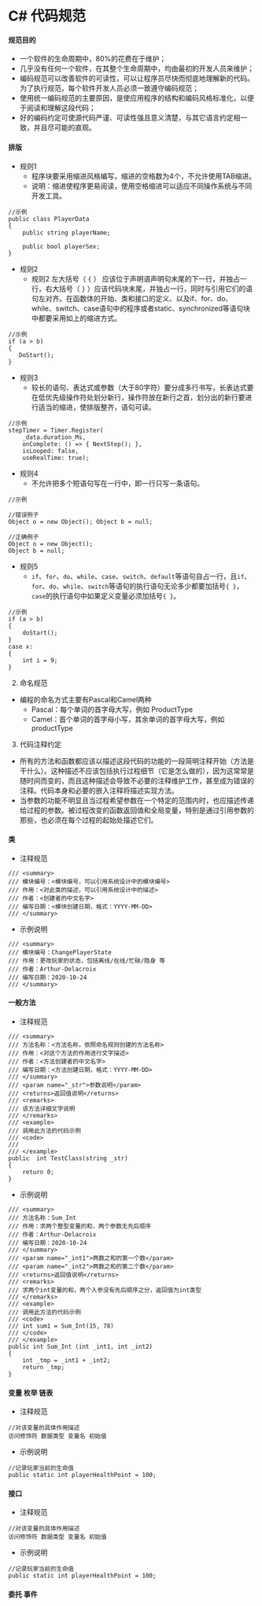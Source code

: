 # C# 代码规范

#### 规范目的
- 一个软件的生命周期中，80%的花费在于维护；
- 几乎没有任何一个软件，在其整个生命周期中，均由最初的开发人员来维护；
- 编码规范可以改善软件的可读性，可以让程序员尽快而彻底地理解新的代码。为了执行规范，每个软件开发人员必须一致遵守编码规范；
- 使用统一编码规范的主要原因，是使应用程序的结构和编码风格标准化，以便于阅读和理解这段代码；
- 好的编码约定可使源代码严谨、可读性强且意义清楚，与其它语言约定相一致，并且尽可能的直观。

#### 排版
 - 规则1 
     - 程序块要采用缩进风格编写，缩进的空格数为4个，不允许使用TAB缩进。
    - 说明：缩进使程序更易阅读，使用空格缩进可以适应不同操作系统与不同开发工具。
```
//示例
public class PlayerData
{
    public string playerName;

    public bool playerSex;
}
```
 
 - 规则2
     - 规则2	左大括号（ `{` ） 应该位于声明语声明句末尾的下一行，并独占一行，右大括号（ `}` ）应该代码块末尾，并独占一行，同时与引用它们的语句左对齐。在函数体的开始、类和接口的定义、以及if、for、do、while、switch、case语句中的程序或者static、synchronized等语句块中都要采用如上的缩进方式。
```
//示例
if (a > b)
{
   DoStart();
}
```

 - 规则3
     - 较长的语句、表达式或参数（大于80字符）要分成多行书写，长表达式要在低优先级操作符处划分新行，操作符放在新行之首，划分出的新行要进行适当的缩进，使排版整齐，语句可读。
```
//示例
stepTimer = Timer.Register(
    _data.duration_Ms,
    onComplete: () => { NextStep(); },
    isLooped: false,
    useRealTime: true);
```

 - 规则4
     - 不允许把多个短语句写在一行中，即一行只写一条语句。
```
//示例

//错误例子
Object o = new Object(); Object b = null;

//正确例子
Object o = new Object();
Object b = null;
```

 - 规则5
    - `if`、`for`、`do`、`while`、`case`、`switch`、`default`等语句自占一行，且`if`、`for`、`do`、`while`、`switch`等语句的执行语句无论多少都要加括号`{ }`，`case`的执行语句中如果定义变量必须加括号`{ }`。
```
//示例
if (a > b)
{
	doStart();
}
case x:
{
	int i = 9;
}
```





2. 命名规范
- 编程的命名方式主要有Pascal和Camel两种
    - Pascal：每个单词的首字母大写，例如 ProductType
    - Camel：首个单词的首字母小写，其余单词的首字母大写，例如 productType

3. 代码注释约定
- 所有的方法和函数都应该以描述这段代码的功能的一段简明注释开始（方法是干什么）。这种描述不应该包括执行过程细节（它是怎么做的），因为这常常是随时间而变的，而且这种描述会导致不必要的注释维护工作，甚至成为错误的注释。代码本身和必要的嵌入注释将描述实现方法。
- 当参数的功能不明显且当过程希望参数在一个特定的范围内时，也应描述传递给过程的参数。被过程改变的函数返回值和全局变量，特别是通过引用参数的那些，也必须在每个过程的起始处描述它们。

#### 类
- 注释规范
```
/// <summary>
/// 模块编号：<模块编号，可以引用系统设计中的模块编号>
/// 作用：<对此类的描述，可以引用系统设计中的描述>
/// 作者：<创建者的中文名字>
/// 编写日期：<模块创建日期，格式：YYYY-MM-DD>
/// </summary>
```

- 示例说明
```
/// <summary>
/// 模块编号：ChangePlayerState
/// 作用：更改玩家的状态，包括离线/在线/忙碌/隐身 等
/// 作者：Arthur-Delacroix
/// 编写日期：2020-10-24
/// </summary>
```

#### 一般方法
- 注释规范
```
/// <summary>
/// 方法名称：<方法名称，依照命名规则创建的方法名称>
/// 作用：<对这个方法的作用进行文字描述>
/// 作者：<方法创建者的中文名字>
/// 编写日期：<方法创建日期，格式：YYYY-MM-DD>
/// </summary>
/// <param name="_str">参数说明</param>
/// <returns>返回值说明</returns>
/// <remarks> 
/// 该方法详细文字说明
/// </remarks>
/// <example>
/// 调用此方法的代码示例
/// <code>
/// 
/// </example>
public  int TestClass(string _str)
{
    return 0;
}
```
- 示例说明
```
/// <summary>
/// 方法名称：Sum_Int
/// 作用：求两个整型变量的和，两个参数无先后顺序
/// 作者：Arthur-Delacroix
/// 编写日期：2020-10-24
/// </summary>
/// <param name="_int1">两数之和的第一个数</param>
/// <param name="_int2">两数之和的第二个数</param>
/// <returns>返回值说明</returns>
/// <remarks> 
/// 求两个int变量的和，两个入参没有先后顺序之分，返回值为int类型
/// </remarks>
/// <example>
/// 调用此方法的代码示例
/// <code>
/// int sum1 = Sum_Int(15, 78)
/// </code>
/// </example>
public int Sum_Int (int _int1, int _int2)
{
    int _tmp = _int1 + _int2;
    return _tmp;
}
```

#### 变量 枚举 链表
- 注释规范
```
//对该变量的具体作用描述
访问修饰符 数据类型 变量名 初始值
```
- 示例说明
```
//记录玩家当前的生命值
public static int playerHealthPoint = 100;
```

#### 接口 
- 注释规范
```
//对该变量的具体作用描述
访问修饰符 数据类型 变量名 初始值
```
- 示例说明
```
//记录玩家当前的生命值
public static int playerHealthPoint = 100;
```

#### 委托 事件

